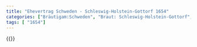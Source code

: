```yaml
---
title: "Ehevertrag Schweden - Schleswig-Holstein-Gottorf 1654"
categories: ["Bräutigam:Schweden", "Braut: Schleswig-Holstein-Gottorf", "Eheschließung vollzogen?:Ja", "verschiedenkonfessionelle Ehe?:Nein", "Dynastie Bräutigam:Wittelsbach (Pfalz)", "Akteur Bräutigam:Wittelsbach (Pfalz)", "Akteur Braut:Oldenburg (Gottorf)", "Textbezug?:nein", "Ständisch?:ja", "Ratifikation?:ja", "Sonstiges?:ja", "Bräutigam:Schweden", "Braut: Schleswig-Holstein-Gottorf"]
tags: [ "1654"]
---
```

<!--more-->
{{<v190>}}